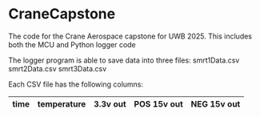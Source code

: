 # CraneCapstone
The code for the Crane Aerospace capstone for UWB 2025. This includes both the MCU and Python logger code

The logger program is able to save data into three files:
smrt1Data.csv
smrt2Data.csv
smrt3Data.csv

Each CSV file has the following columns:

| time    | temperature | 3.3v out | POS 15v out| NEG 15v out |
| -------- | ------- | ------- | ------- | ------- |
